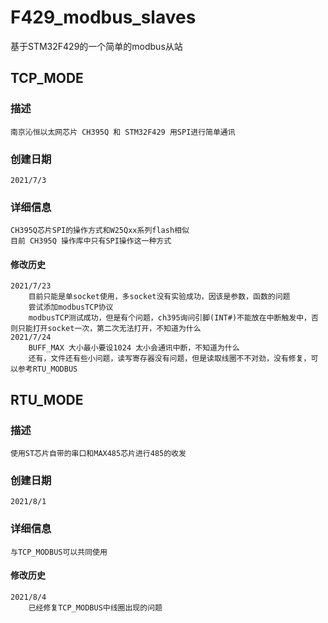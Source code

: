# F429_modbus_slaves
基于STM32F429的一个简单的modbus从站

## TCP_MODE

### 描述
    南京沁恒以太网芯片 CH395Q 和 STM32F429 用SPI进行简单通讯
### 创建日期
    2021/7/3
### 详细信息
    CH395Q芯片SPI的操作方式和W25Qxx系列flash相似
    目前 CH395Q 操作库中只有SPI操作这一种方式
#### 修改历史
    2021/7/23
        目前只能是单socket使用，多socket没有实验成功，因该是参数，函数的问题
        尝试添加modbusTCP协议
        modbusTCP测试成功，但是有个问题，ch395询问引脚(INT#)不能放在中断触发中，否则只能打开socket一次，第二次无法打开，不知道为什么
    2021/7/24
        BUFF_MAX 大小最小要设1024 太小会通讯中断，不知道为什么
        还有，文件还有些小问题，读写寄存器没有问题，但是读取线圈不不对劲，没有修复，可以参考RTU_MODBUS

## RTU_MODE

### 描述
    使用ST芯片自带的串口和MAX485芯片进行485的收发
### 创建日期
    2021/8/1
### 详细信息
    与TCP_MODBUS可以共同使用
#### 修改历史
    2021/8/4
        已经修复TCP_MODBUS中线圈出现的问题